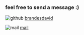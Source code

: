  ### feel free to send a message :)



![github](/assets/gh.png)  [brandesdavid](https://github.com/brandesdavid)
                              
![mail](/assets/mail.png)  [mail](test@mail.de)
